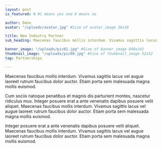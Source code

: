 ```yaml
---
layout: post
is_featured: 0 #1 means yes and 0 means no

author: Dane
avatar: "/uploads/avatar.jpg" #Size of avatar_image 36x36

title: New Industry Partner
sub_heading: Maecenas faucibus mollis interdum. Vivamus sagittis lacus

banner_image: "/uploads/pic01.jpg" #Size of banner_image 840x341
thumbnail_image: "/uploads/pic09.jpg" #Size of thumbnail_image 52x52
tag: Partnerships

---
```

Maecenas faucibus mollis interdum. Vivamus sagittis lacus vel augue laoreet rutrum faucibus dolor auctor. Etiam porta sem malesuada magna mollis euismod.

Cum sociis natoque penatibus et magnis dis parturient montes, nascetur ridiculus mus. Integer posuere erat a ante venenatis dapibus posuere velit aliquet. Maecenas faucibus mollis interdum. Vivamus sagittis lacus vel augue laoreet rutrum faucibus dolor auctor. Etiam porta sem malesuada magna mollis euismod.

Integer posuere erat a ante venenatis dapibus posuere velit aliquet. Maecenas faucibus mollis interdum. Vivamus sagittis lacus vel augue laoreet rutrum faucibus dolor auctor. Etiam porta sem malesuada magna mollis euismod.
